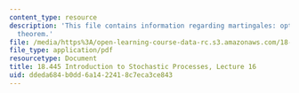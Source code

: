 ```yaml
---
content_type: resource
description: 'This file contains information regarding martingales: optional stopping
  theorem.'
file: /media/https%3A/open-learning-course-data-rc.s3.amazonaws.com/18-445-introduction-to-stochastic-processes-spring-2015/ddeda684b0dd6a1422418c7eca3ce843_MIT18_445S15_lecture16.pdf
file_type: application/pdf
resourcetype: Document
title: 18.445 Introduction to Stochastic Processes, Lecture 16
uid: ddeda684-b0dd-6a14-2241-8c7eca3ce843
---
```

